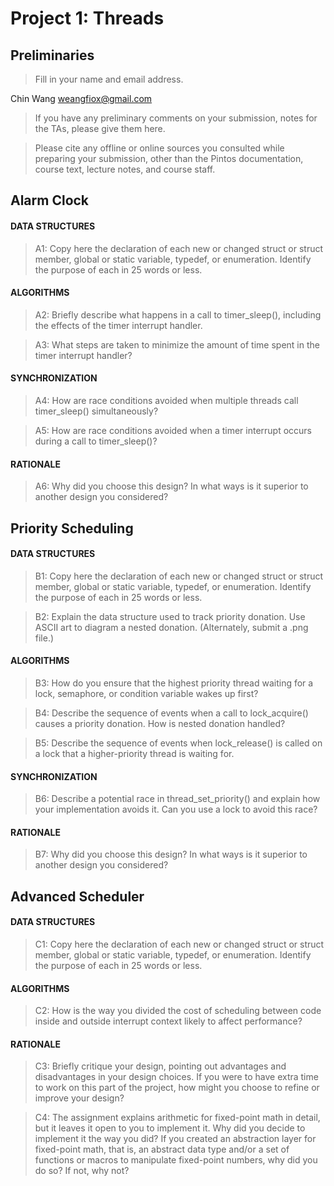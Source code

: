 # Project 1: Threads

## Preliminaries

> Fill in your name and email address.

Chin Wang <weangfiox@gmail.com>

> If you have any preliminary comments on your submission, notes for the
> TAs, please give them here.

> Please cite any offline or online sources you consulted while
> preparing your submission, other than the Pintos documentation, course
> text, lecture notes, and course staff.

## Alarm Clock

#### DATA STRUCTURES

> A1: Copy here the declaration of each new or changed struct or struct member, global or static variable, typedef, or enumeration. Identify the purpose of each in 25 words or less.

#### ALGORITHMS

> A2: Briefly describe what happens in a call to timer_sleep(),
> including the effects of the timer interrupt handler.

> A3: What steps are taken to minimize the amount of time spent in
> the timer interrupt handler?

#### SYNCHRONIZATION

> A4: How are race conditions avoided when multiple threads call
> timer_sleep() simultaneously?

> A5: How are race conditions avoided when a timer interrupt occurs
> during a call to timer_sleep()?

#### RATIONALE

> A6: Why did you choose this design? In what ways is it superior to
> another design you considered?

## Priority Scheduling

#### DATA STRUCTURES

> B1: Copy here the declaration of each new or changed struct or struct member, global or static variable, typedef, or enumeration. Identify the purpose of each in 25 words or less.

> B2: Explain the data structure used to track priority donation.
> Use ASCII art to diagram a nested donation. (Alternately, submit a
> .png file.)

#### ALGORITHMS

> B3: How do you ensure that the highest priority thread waiting for
> a lock, semaphore, or condition variable wakes up first?

> B4: Describe the sequence of events when a call to lock_acquire()
> causes a priority donation. How is nested donation handled?

> B5: Describe the sequence of events when lock_release() is called
> on a lock that a higher-priority thread is waiting for.

#### SYNCHRONIZATION

> B6: Describe a potential race in thread_set_priority() and explain
> how your implementation avoids it. Can you use a lock to avoid
> this race?

#### RATIONALE

> B7: Why did you choose this design? In what ways is it superior to
> another design you considered?

## Advanced Scheduler

#### DATA STRUCTURES

> C1: Copy here the declaration of each new or changed struct or struct member, global or static variable, typedef, or enumeration. Identify the purpose of each in 25 words or less.

#### ALGORITHMS

> C2: How is the way you divided the cost of scheduling between code
> inside and outside interrupt context likely to affect performance?

#### RATIONALE

> C3: Briefly critique your design, pointing out advantages and
> disadvantages in your design choices. If you were to have extra
> time to work on this part of the project, how might you choose to
> refine or improve your design?

> C4: The assignment explains arithmetic for fixed-point math in
> detail, but it leaves it open to you to implement it. Why did you
> decide to implement it the way you did? If you created an
> abstraction layer for fixed-point math, that is, an abstract data
> type and/or a set of functions or macros to manipulate fixed-point
> numbers, why did you do so? If not, why not?
